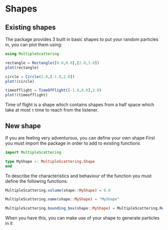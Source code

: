 # Shapes

## Existing shapes
The package provides 3 built in basic shapes to put your random particles in, 
you can plot them using:
```julia
using MultipleScattering

rectangle = Rectangle([0.0,0.0],[2.0,3.0])
plot(rectangle)

circle = Circle(3.0,[-1.0,2.0])
plot!(circle)

timeofflight = TimeOfFlight([-1.0,0.0],3.0)
plot!(timeofflight)
```
Time of flight is a shape which contains shapes from a half space which take at
most `t` time to reach from the listener.

## New shape
If you are feeling very adventurous, you can define your own shape
First you must import the package in order to add to existing functions
```julia
import MultipleScattering

type MyShape <: MultipleScattering.Shape
end
```

To describe the characteristics and behaviour of the function you must define
the following functions:
```julia
MultipleScattering.volume(shape::MyShape) = 0.0

MultipleScattering.name(shape::MyShape) = "MyShape"

MultipleScattering.bounding_box(shape::MyShape) = MultipleScattering.Rectangle()
```

When you have this, you can make use of your shape to generate particles in it




